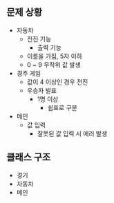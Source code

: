 ## 문제 상황
* 자동차
  * 전진 기능
    * 출력 기능
  * 이름을 가짐, 5자 이하
  * 0 ~ 9 무작위 값 발생
* 경주 게임
    * 값이 4 이상인 경우 전진
  * 우승자 발표
    * 1명 이상
      * 쉼표로 구분
* 메인
  * 값 입력
    * 잘못된 값 입력 시 에러 발생

## 클래스 구조
* 경기
* 자동차
* 메인